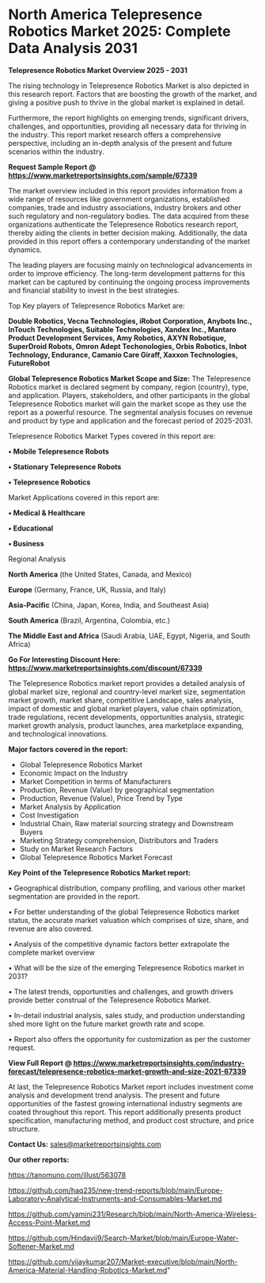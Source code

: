 # North America Telepresence Robotics Market 2025: Complete Data Analysis 2031

<Strong> Telepresence Robotics Market Overview 2025 - 2031</strong>

The rising technology in Telepresence Robotics Market is also depicted in this research report. Factors that are boosting the growth of the market, and giving a positive push to thrive in the global market is explained in detail.

Furthermore, the report highlights on emerging trends, significant drivers, challenges, and opportunities, providing all necessary data for thriving in the industry. This report market research offers a comprehensive perspective, including an in-depth analysis of the present and future scenarios within the industry.

<strong>Request Sample Report @ <a href=https://www.marketreportsinsights.com/sample/67339>https://www.marketreportsinsights.com/sample/67339</a></strong>

The market overview included in this report provides information from a wide range of resources like government organizations, established companies, trade and industry associations, industry brokers and other such regulatory and non-regulatory bodies. The data acquired from these organizations authenticate the Telepresence Robotics research report, thereby aiding the clients in better decision making. Additionally, the data provided in this report offers a contemporary understanding of the market dynamics.

The leading players are focusing mainly on technological advancements in order to improve efficiency. The long-term development patterns for this market can be captured by continuing the ongoing process improvements and financial stability to invest in the best strategies.

Top Key players of Telepresence Robotics Market are:

<strong>Double Robotics, Vecna Technologies, iRobot Corporation, Anybots Inc., InTouch Technologies, Suitable Technologies, Xandex Inc., Mantaro Product Development Services, Amy Robotics, AXYN Robotique, SuperDroid Robots, Omron Adept Techonologies, Orbis Robotics, Inbot Technology, Endurance, Camanio Care Giraff, Xaxxon Technologies, FutureRobot</strong>

<strong><b>Global Telepresence Robotics Market Scope and Size:</b></strong>
The Telepresence Robotics market is declared segment by company, region (country), type, and application. Players, stakeholders, and other participants in the global Telepresence Robotics market will gain the market scope as they use the report as a powerful resource. The segmental analysis focuses on revenue and product by type and application and the forecast period of 2025-2031.

Telepresence Robotics Market Types covered in this report are:

<strong>• Mobile Telepresence Robots

• Stationary Telepresence Robots

• Telepresence Robotics</strong>

Market Applications covered in this report are:

<strong>• Medical & Healthcare

• Educational

• Business</strong> 

Regional Analysis

<strong>North America</strong> (the United States, Canada, and Mexico)

<strong>Europe</strong> (Germany, France, UK, Russia, and Italy)

<strong>Asia-Pacific</strong> (China, Japan, Korea, India, and Southeast Asia)

<strong>South America</strong> (Brazil, Argentina, Colombia, etc.)

<strong>The Middle East and Africa</strong> (Saudi Arabia, UAE, Egypt, Nigeria, and South Africa)

<strong>Go For Interesting Discount Here: <a href=https://www.marketreportsinsights.com/discount/67339>https://www.marketreportsinsights.com/discount/67339</a></strong>

The Telepresence Robotics market report provides a detailed analysis of global market size, regional and country-level market size, segmentation market growth, market share, competitive Landscape, sales analysis, impact of domestic and global market players, value chain optimization, trade regulations, recent developments, opportunities analysis, strategic market growth analysis, product launches, area marketplace expanding, and technological innovations.

<strong><b>Major factors covered in the report:</b></strong>
<ul>
  <li>Global Telepresence Robotics Market </li>
  <li>Economic Impact on the Industry</li>
  <li>Market Competition in terms of Manufacturers</li>
  <li>Production, Revenue (Value) by geographical segmentation</li>
  <li>Production, Revenue (Value), Price Trend by Type</li>
  <li>Market Analysis by Application</li>
  <li>Cost Investigation</li>
  <li>Industrial Chain, Raw material sourcing strategy and Downstream Buyers</li>
  <li>Marketing Strategy comprehension, Distributors and Traders</li>
  <li>Study on Market Research Factors</li>
  <li>Global Telepresence Robotics Market Forecast</li>
</ul>

<strong><b>Key Point of the Telepresence Robotics Market report:</b></strong>

• Geographical distribution, company profiling, and various other market segmentation are provided in the report.

• For better understanding of the global Telepresence Robotics market status, the accurate market valuation which comprises of size, share, and revenue are also covered.

• Analysis of the competitive dynamic factors better extrapolate the complete market overview

• What will be the size of the emerging Telepresence Robotics market in 2031?

• The latest trends, opportunities and challenges, and growth drivers provide better construal of the Telepresence Robotics Market.

• In-detail industrial analysis, sales study, and production understanding shed more light on the future market growth rate and scope.

• Report also offers the opportunity for customization as per the customer request.

<strong><b>View Full Report @ <a href=https://www.marketreportsinsights.com/industry-forecast/telepresence-robotics-market-growth-and-size-2021-67339>https://www.marketreportsinsights.com/industry-forecast/telepresence-robotics-market-growth-and-size-2021-67339</a></b></strong>


At last, the Telepresence Robotics Market report includes investment come analysis and development trend analysis. The present and future opportunities of the fastest growing international industry segments are coated throughout this report. This report additionally presents product specification, manufacturing method, and product cost structure, and price structure.

<strong>Contact Us:</strong>
sales@marketreportsinsights.com

<strong>Our other reports:</strong>

<a href=https://tanomuno.com/illust/563078>https://tanomuno.com/illust/563078</a>

<a href=https://github.com/haq235/new-trend-reports/blob/main/Europe-Laboratory-Analytical-Instruments-and-Consumables-Market.md>https://github.com/haq235/new-trend-reports/blob/main/Europe-Laboratory-Analytical-Instruments-and-Consumables-Market.md</a>

<a href=https://github.com/yamini231/Research/blob/main/North-America-Wireless-Access-Point-Market.md>https://github.com/yamini231/Research/blob/main/North-America-Wireless-Access-Point-Market.md</a>

<a href=https://github.com/Hindavii9/Search-Market/blob/main/Europe-Water-Softener-Market.md>https://github.com/Hindavii9/Search-Market/blob/main/Europe-Water-Softener-Market.md</a>

<a href=https://github.com/vijaykumar207/Market-executive/blob/main/North-America-Material-Handling-Robotics-Market.md>https://github.com/vijaykumar207/Market-executive/blob/main/North-America-Material-Handling-Robotics-Market.md</a>"

